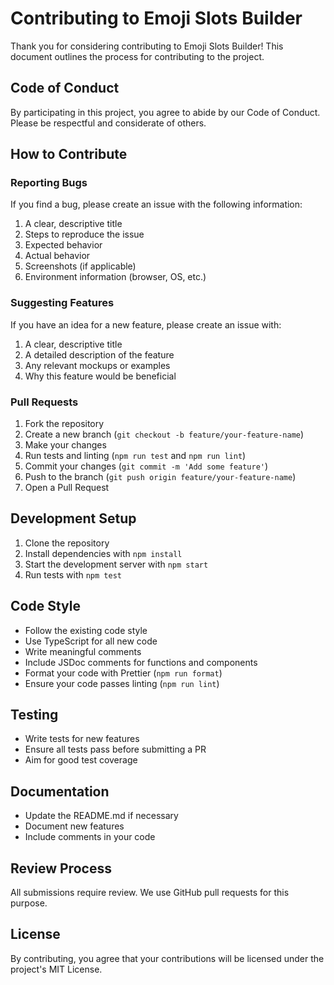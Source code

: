 # Contributing to Emoji Slots Builder

Thank you for considering contributing to Emoji Slots Builder! This document outlines the process for contributing to the project.

## Code of Conduct

By participating in this project, you agree to abide by our Code of Conduct. Please be respectful and considerate of others.

## How to Contribute

### Reporting Bugs

If you find a bug, please create an issue with the following information:

1. A clear, descriptive title
2. Steps to reproduce the issue
3. Expected behavior
4. Actual behavior
5. Screenshots (if applicable)
6. Environment information (browser, OS, etc.)

### Suggesting Features

If you have an idea for a new feature, please create an issue with:

1. A clear, descriptive title
2. A detailed description of the feature
3. Any relevant mockups or examples
4. Why this feature would be beneficial

### Pull Requests

1. Fork the repository
2. Create a new branch (`git checkout -b feature/your-feature-name`)
3. Make your changes
4. Run tests and linting (`npm run test` and `npm run lint`)
5. Commit your changes (`git commit -m 'Add some feature'`)
6. Push to the branch (`git push origin feature/your-feature-name`)
7. Open a Pull Request

## Development Setup

1. Clone the repository
2. Install dependencies with `npm install`
3. Start the development server with `npm start`
4. Run tests with `npm test`

## Code Style

- Follow the existing code style
- Use TypeScript for all new code
- Write meaningful comments
- Include JSDoc comments for functions and components
- Format your code with Prettier (`npm run format`)
- Ensure your code passes linting (`npm run lint`)

## Testing

- Write tests for new features
- Ensure all tests pass before submitting a PR
- Aim for good test coverage

## Documentation

- Update the README.md if necessary
- Document new features
- Include comments in your code

## Review Process

All submissions require review. We use GitHub pull requests for this purpose.

## License

By contributing, you agree that your contributions will be licensed under the project's MIT License. 